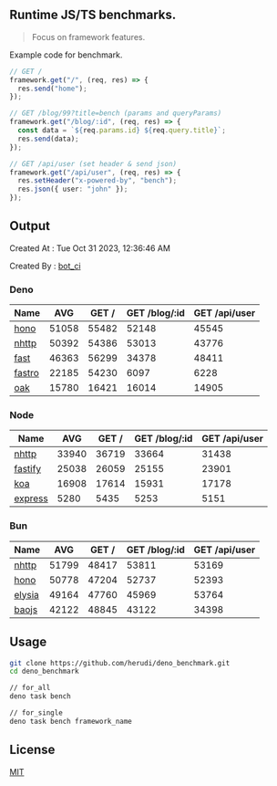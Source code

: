 ## Runtime JS/TS benchmarks.

> Focus on framework features.

Example code for benchmark.
```ts
// GET /
framework.get("/", (req, res) => {
  res.send("home");
});

// GET /blog/99?title=bench (params and queryParams)
framework.get("/blog/:id", (req, res) => {
  const data = `${req.params.id} ${req.query.title}`;
  res.send(data);
});

// GET /api/user (set header & send json)
framework.get("/api/user", (req, res) => {
  res.setHeader("x-powered-by", "bench");
  res.json({ user: "john" });
});
```

## Output
Created At : Tue Oct 31 2023, 12:36:46 AM

Created By : [bot_ci](https://github.com/herudi/deno_benchmarks/commits?author=github-actions%5Bbot%5D)


### Deno
|Name|AVG|GET /|GET /blog/:id|GET /api/user|
|----|----|----|----|----|
|[hono](https://github.com/honojs/hono)|51058|55482|52148|45545|
|[nhttp](https://github.com/nhttp/nhttp)|50392|54386|53013|43776|
|[fast](https://github.com/danteissaias/fast)|46363|56299|34378|48411|
|[fastro](https://github.com/fastrodev/fastro)|22185|54230|6097|6228|
|[oak](https://github.com/oakserver/oak)|15780|16421|16014|14905|
  


### Node
|Name|AVG|GET /|GET /blog/:id|GET /api/user|
|----|----|----|----|----|
|[nhttp](https://github.com/nhttp/nhttp)|33940|36719|33664|31438|
|[fastify](https://github.com/fastify/fastify)|25038|26059|25155|23901|
|[koa](https://github.com/koajs/koa)|16908|17614|15931|17178|
|[express](https://github.com/expressjs/express)|5280|5435|5253|5151|
  


### Bun
|Name|AVG|GET /|GET /blog/:id|GET /api/user|
|----|----|----|----|----|
|[nhttp](https://github.com/nhttp/nhttp)|51799|48417|53811|53169|
|[hono](https://github.com/honojs/hono)|50778|47204|52737|52393|
|[elysia](https://github.com/elysiajs/elysia)|49164|47760|45969|53764|
|[baojs](https://github.com/mattreid1/baojs)|42122|48845|43122|34398|
  



## Usage

```bash
git clone https://github.com/herudi/deno_benchmark.git
cd deno_benchmark

// for_all
deno task bench

// for_single
deno task bench framework_name
```

## License

[MIT](LICENSE)

